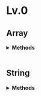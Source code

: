 # __Lv.0__

## __Array__

<details>
 <summary><b>Methods</b></summary>

<br>

 ## .map()

```js
function solution(strlist) {
    return strlist.map((el) => el.length)
}
```

사용소스 - 배열 원소의 길이.ks

----

<br>

## .pop()

사용소스 - 배열 회전시키기.js

----

<br>

## .shift()

사용소스 - 배열 회전시키기.js

</details> <!--Array End-->

<br>

## __String__

<details>
<summary><b>Methods</b></summary>

## .repeat(num)

문자열을 주어진 횟수만큼 반복하여 새로운 문자열을 반환

```js
var str = 'ABC';

console.log(str.repeat(3));
// ABCABCABC
```

사용소스 - 문자 반복 출력하기.js

[참고사이트](https://developer-talk.tistory.com/177)

----

<br>

</details><!--String End-->